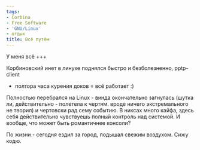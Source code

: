 ```yaml
---
tags:
- Corbina
- Free Software
- 'GNU/Linux'
- отдых
title: Всё путём
---
```


У меня всё +++

Корбиновский инет в линухе поднялся быстро и безболезненно, pptp-client
+ полтора часа курения доков = всё работает :)

Полностью перебрался на Linux - винда окончательно загнулась (шутка ли,
действительно - полетела к чертям. вроде ничего экстремального не
творил) и чертовски рад сему событию. В никсах много кайфа, здесь себя
действительно чувствуешь полный контроль над системой. И вообще, что
может быть романтичнее консоли?

По жизни - сегодня ездил за город, подышал свежим воздухом. Сижу кодю.